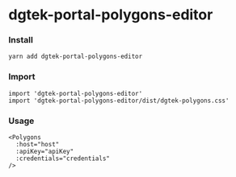 # dgtek-portal-polygons-editor

### Install
```
yarn add dgtek-portal-polygons-editor
```

### Import

```
import 'dgtek-portal-polygons-editor'
import 'dgtek-portal-polygons-editor/dist/dgtek-polygons.css'
```

### Usage

```
<Polygons
  :host="host"
  :apiKey="apiKey"
  :credentials="credentials"
/>
```
